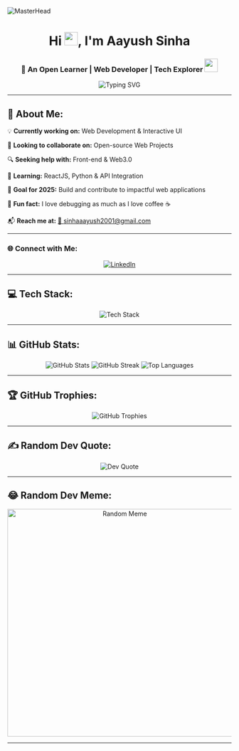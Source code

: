 ![MasterHead](https://www.digitalsolutionservices.com/img/services/website1.gif)

<h1 align="center">Hi <img src="https://media0.giphy.com/media/w1OBpBd7kJqHrJnJ13/giphy.gif?cid=ecf05e47h725kwv0sspzozkw09vmylceczlowrmxd1pljclb&rid=giphy.gif&ct=s" width="30px" height="30px">, I'm Aayush Sinha</h1>
<h3 align="center">🚀 An Open Learner | Web Developer | Tech Explorer <img src="https://github.com/iamimmanuelraj/iamimmanuelraj/blob/master/Assets/Developer.gif" width="30px" height="30px"></h3>

<p align="center">
  <img src="https://readme-typing-svg.demolab.com?font=Fira+Code&pause=1000&center=true&vCenter=true&width=500&lines=Building+Awesome+Things;Passionate+Learner;Exploring+Web3+and+AI" alt="Typing SVG" />
</p>

---

## 🚀 About Me:
💡 **Currently working on:** Web Development & Interactive UI

🤝 **Looking to collaborate on:** Open-source Web Projects

🔍 **Seeking help with:** Front-end & Web3.0

📖 **Learning:** ReactJS, Python & API Integration

🎯 **Goal for 2025:** Build and contribute to impactful web applications

🎉 **Fun fact:** I love debugging as much as I love coffee ☕

📬 **Reach me at:** [📧 sinhaaayush2001@gmail.com](mailto:sinhaaayush2001@gmail.com)

---

### 🌐 Connect with Me:
<p align="center">
  <a href="https://www.linkedin.com/in/aayush-sinha-1a1a4b1a5/" target="_blank">
    <img src="https://img.shields.io/badge/LinkedIn-%230077B5.svg?style=for-the-badge&logo=linkedin&logoColor=white" alt="LinkedIn">
  </a>
</p>

---

## 💻 Tech Stack:
<p align="center">
  <img src="https://skillicons.dev/icons?i=html,css,js,react,python" alt="Tech Stack" />
</p>

---

## 📊 GitHub Stats:
<p align="center">
  <img src="https://github-readme-stats.vercel.app/api?username=Aayushsinha09&theme=tokyonight&hide_border=false&include_all_commits=true&count_private=false" alt="GitHub Stats" />
  <img src="https://github-readme-streak-stats.herokuapp.com/?user=Aayushsinha09&theme=tokyonight&hide_border=false" alt="GitHub Streak" />
  <img src="https://github-readme-stats.vercel.app/api/top-langs/?username=Aayushsinha&theme=tokyonight&hide_border=false&include_all_commits=true&count_private=false&layout=compact" alt="Top Languages" />
</p>

---

## 🏆 GitHub Trophies:
<p align="center">
  <img src="https://github-profile-trophy.vercel.app/?username=Aayushsinha09&theme=radical&no-frame=false&no-bg=true&margin-w=4" alt="GitHub Trophies">
</p>

---

## ✍️ Random Dev Quote:
<p align="center">
  <img src="https://quotes-github-readme.vercel.app/api?type=horizontal&theme=tokyonight" alt="Dev Quote">
</p>

---

## 😂 Random Dev Meme:
<p align="center">
  <img src="https://random-memer.herokuapp.com/" width="512px" alt="Random Meme"/>
</p>

---

